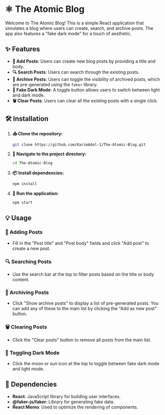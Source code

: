 # ⚛️ The Atomic Blog

Welcome to The Atomic Blog! This is a simple React application that simulates a blog where users can create, search, and archive posts. The app also features a "fake dark mode" for a touch of aesthetic.

## ✨ Features

- **📝 Add Posts**: Users can create new blog posts by providing a title and body.
- **🔍 Search Posts**: Users can search through the existing posts.
- **📂 Archive Posts**: Users can toggle the visibility of archived posts, which are pre-generated using the `faker` library.
- **🌙 Fake Dark Mode**: A toggle button allows users to switch between light and dark mode.
- **🗑️ Clear Posts**: Users can clear all the existing posts with a single click.

## 🛠️ Installation

1. **📥 Clone the repository:**

   ```bash
   git clone https://github.com/KarimAdel-1/The-Atomic-Blog.git
   ```

2. **📂 Navigate to the project directory:**

   ```bash
   cd The-Atomic-Blog
   ```

3. **📦 Install dependencies:**

   ```bash
   npm install
   ```

4. **🚀 Run the application:**

   ```bash
   npm start
   ```
   
## 💡 Usage

### 📝 Adding Posts

- Fill in the "Post title" and "Post body" fields and click "Add post" to create a new post.

### 🔍 Searching Posts

- Use the search bar at the top to filter posts based on the title or body content.

### 📂 Archiving Posts

- Click "Show archive posts" to display a list of pre-generated posts. You can add any of these to the main list by clicking the "Add as new post" button.

### 🗑️ Clearing Posts

- Click the "Clear posts" button to remove all posts from the main list.

### 🌙 Toggling Dark Mode

- Click the moon or sun icon at the top to toggle between fake dark mode and light mode.

## 🧰 Dependencies

- **React**: JavaScript library for building user interfaces.
- **@faker-js/faker**: Library for generating fake data.
- **React Memo**: Used to optimize the rendering of components.
